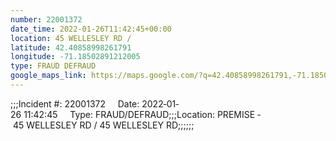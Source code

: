 ```yaml
---
number: 22001372
date_time: 2022-01-26T11:42:45+00:00
location: 45 WELLESLEY RD / 
latitude: 42.40858998261791
longitude: -71.18502891212005
type: FRAUD DEFRAUD
google_maps_link: https://maps.google.com/?q=42.40858998261791,-71.18502891212005
---
```


;;;Incident #: 22001372     Date: 2022‐01‐26 11:42:45     Type: FRAUD/DEFRAUD;;;Location: PREMISE ‐ 45 WELLESLEY RD / 45 WELLESLEY RD;;;;;;

